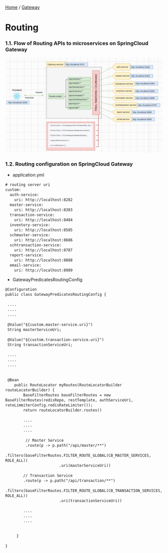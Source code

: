 [Home](https://github.com/springboot-microservices-project/) /
[Gateway](https://github.com/springboot-microservices-project/.github/blob/main/profile/page/gateway-service/readme.md)

# Routing

### 1.1. Flow of Routing APIs to microservices on SpringCloud Gateway
![alt text](https://github.com/springboot-microservices-project/.github/blob/main/profile/page/gateway-service/image/gateway-routing-architecture.png?raw=true)


### 1.2. Routing configuration on SpringCloud Gateway

- application.yml
```
# routing server uri
custom:
  auth-service:
    uri: http://localhost:8282
  master-service:
    uri: http://localhost:8383
  transaction-service:
    uri: http://localhost:8484
  inventory-service:
    uri: http://localhost:8585
  schmaster-service:
    uri: http://localhost:8686
  schtransaction-service:
    uri: http://localhost:8787
  report-service:
    uri: http://localhost:8888
  email-service:
    uri: http://localhost:8989  
```

- GatewayPredicatesRoutingConfig
```
@Configuration
public class GatewayPredicatesRoutingConfig {

 ....
 ....
 ....

 @Value("${custom.master-service.uri}")
 String masterServiceUri;

 @Value("${custom.transaction-service.uri}")
 String transactionServiceUri;

 ....
 ....
 ....


 @Bean
    public RouteLocator myRoutes(RouteLocatorBuilder routeLocatorBuilder) {
        BaseFilterRoutes baseFilterRoutes = new BaseFilterRoutes(redisRepo, restTemplate, authServiceUri, rateLimmiterConfig.redisRateLimiter());
        return routeLocatorBuilder.routes()
        
        ....
        ....
        ....
        
         // Master Service
         .route(p -> p.path("/api/master/**")
                        .filters(baseFilterRoutes.FILTER_ROUTE_GLOBAL(CB_MASTER_SERVICES, ROLE_ALL))
                        .uri(masterServiceUri))
        
        // Transaction Service
        .route(p -> p.path("/api/transaction/**")
                        .filters(baseFilterRoutes.FILTER_ROUTE_GLOBAL(CB_TRANSACTION_SERVICES, ROLE_ALL))
                        .uri(transactionServiceUri))
                        
        ....
        ....
        ....
        
        
     }

}
```


